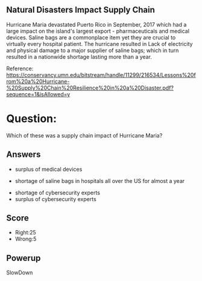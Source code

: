 ## Natural Disasters Impact Supply Chain
Hurricane Maria devastated Puerto Rico in September, 2017
which had a large impact on the island's
largest export - pharmaceuticals and medical devices.
Saline bags are a commonplace item yet they are crucial
to virtually every hospital patient.
The hurricane resulted in Lack of electricity and physical damage to a major supplier
of saline bags; which in turn resulted in a nationwide shortage
lasting more than a year.

Reference: https://conservancy.umn.edu/bitstream/handle/11299/216534/Lessons%20from%20a%20Hurricane-%20Supply%20Chain%20Resilience%20in%20a%20Disaster.pdf?sequence=1&isAllowed=y

# Question:
Which of these was a supply chain impact of Hurricane Maria?

## Answers
- surplus of medical devices
* shortage of saline bags in hospitals all over the US for almost a year
- shortage of cybersecurity experts
- surplus of cybersecurity experts

## Score
- Right:25
- Wrong:5

## Powerup
SlowDown
